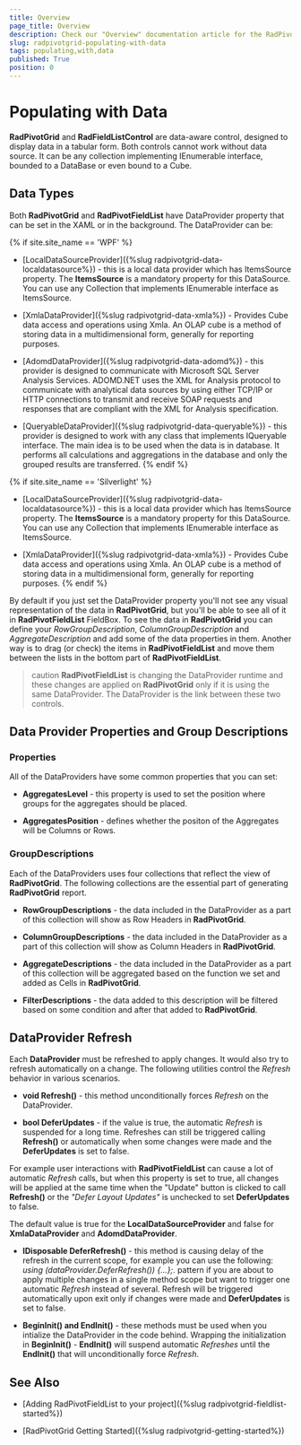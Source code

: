 ```yaml
---
title: Overview
page_title: Overview
description: Check our "Overview" documentation article for the RadPivotGrid WPF control.
slug: radpivotgrid-populating-with-data
tags: populating,with,data
published: True
position: 0
---
```


# Populating with Data

__RadPivotGrid__ and __RadFieldListControl__ are data-aware control, designed to display data in a tabular form. Both controls cannot work without data source. It can be any collection implementing IEnumerable interface, bounded to a DataBase or even bound to a Cube.      

## Data Types

Both __RadPivotGrid__ and __RadPivotFieldList__ have DataProvider property that can be set in the XAML or in the background. The DataProvider can be:

{% if site.site_name == 'WPF' %}
* [LocalDataSourceProvider]({%slug radpivotgrid-data-localdatasource%}) - this is a local data provider which has ItemsSource property. The __ItemsSource__ is a mandatory property for this DataSource. You can use any Collection that implements IEnumerable interface as ItemsSource.      				

* [XmlaDataProvider]({%slug radpivotgrid-data-xmla%}) - Provides Cube data access and operations using Xmla. An OLAP cube is a method of storing data in a multidimensional form, generally for reporting purposes.

* [AdomdDataProvider]({%slug radpivotgrid-data-adomd%}) - this provider is designed to communicate with Microsoft SQL Server Analysis Services. ADOMD.NET uses the XML for Analysis protocol to communicate with analytical data sources by using either TCP/IP or HTTP connections to transmit and receive SOAP requests and responses that are compliant with the XML for Analysis specification.   		   			

* [QueryableDataProvider]({%slug radpivotgrid-data-queryable%}) - this provider is designed to work with any class that implements IQueryable interface. The main idea is to be used when the data is in database. It performs all calculations and aggregations in the database and only the grouped results are transferred.
{% endif %}

{% if site.site_name == 'Silverlight' %}
* [LocalDataSourceProvider]({%slug radpivotgrid-data-localdatasource%}) - this is a local data provider which has ItemsSource property. The __ItemsSource__ is a mandatory property for this DataSource. You can use any Collection that implements IEnumerable interface as ItemsSource.

* [XmlaDataProvider]({%slug radpivotgrid-data-xmla%}) - Provides Cube data access and operations using Xmla. An OLAP cube is a method of storing data in a multidimensional form, generally for reporting purposes.
{% endif %}

By default if you just set the DataProvider property you'll not see any visual representation of the data in __RadPivotGrid__, but you'll be able to see all of it in __RadPivotFieldList__ FieldBox. To see the data in __RadPivotGrid__ you can define your *RowGroupDescription*, *ColumnGroupDescription* and *AggregateDescription* and add some of the data properties in them. Another way is to drag (or check) the items in __RadPivotFieldList__ and move them between the lists in the bottom part of __RadPivotFieldList__.      	

>caution __RadPivotFieldList__ is changing the DataProvider runtime and these changes are applied on __RadPivotGrid__ only if it is using the same DataProvider. The DataProvider is the link between these two controls.

## Data Provider Properties and  Group Descriptions

### Properties

All of the DataProviders have some common properties that you can set:    				

* __AggregatesLevel__ - this property is used to set the position where groups for the aggregates should be placed.    						

* __AggregatesPosition__ - defines whether the positon of the Aggregates will be Columns or Rows.    						

### GroupDescriptions

Each of the DataProviders uses four collections that reflect the view of __RadPivotGrid__. The following collections are the essential part of generating __RadPivotGrid__ report.                    

* __RowGroupDescriptions__ - the data included in the DataProvider as a part of this collection will show as Row Headers in __RadPivotGrid__.                            

* __ColumnGroupDescriptions__ - the data included in the DataProvider as a part of this collection will show as Column Headers in __RadPivotGrid__.                            

* __AggregateDescriptions__ - the data included in the DataProvider as a part of this collection will be aggregated based on the function we set and added as Cells in __RadPivotGrid__.

* __FilterDescriptions__ - the data added to this description will be filtered based on some condition and after that added to __RadPivotGrid__.

## DataProvider Refresh

Each __DataProvider__ must be refreshed to apply changes. It would also try to refresh automatically on a change. The following utilities control the *Refresh* behavior in various scenarios.

* __void Refresh()__ - this method unconditionally forces  *Refresh* on the DataProvider.

* __bool DeferUpdates__ - if the value is true, the automatic *Refresh* is suspended for a long time. Refreshes can still be triggered calling __Refresh()__ or automatically when some changes were made and the __DeferUpdates__ is set to false. 

For example user interactions with __RadPivotFieldList__ can cause a lot of automatic *Refresh* calls, but when this property is set to true, all changes will be applied at the same time when the "Update" button is clicked to call __Refresh()__ or the *"Defer Layout Updates"* is unchecked to set __DeferUpdates__ to false. 

The default value is true for the __LocalDataSourceProvider__ and false for __XmlaDataProvider__ and __AdomdDataProvider__.

* __IDisposable DeferRefresh()__ - this method is causing delay of the refresh in the current scope, for example you can use the following: *using (dataProvider.DeferRefresh()) {...};*. pattern if you are about to apply multiple changes in a single method scope but want to trigger one automatic *Refresh* instead of several. Refresh will be triggered automatically upon exit only if changes were made and __DeferUpdates__ is set to false.

* __BeginInit() and  EndInit()__ - these methods must be used when you intialize the DataProvider in the code behind. Wrapping the initialization in __BeginInit()__ - __EndInit()__ will suspend automatic *Refreshes* until the __EndInit()__ that will unconditionally force *Refresh*.

## See Also

 * [Adding RadPivotFieldList to your project]({%slug radpivotgrid-fieldlist-started%})

 * [RadPivotGrid Getting Started]({%slug radpivotgrid-getting-started%})
